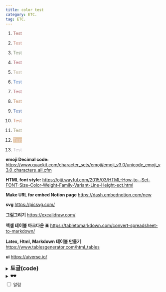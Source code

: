 ```yaml
---
title: color test
category: ETC.
tag: ETC.
---
```


1. <span style="color:#A05A54">Test</span>

2. <span style="color:#C99385">Test</span>

3. <span style="color:#86937A">Test</span> 

4. <span style="color:#A95762">Test</span> 

5. <span style="color:#C2B7A1">Test</span> 

6. <span style="color:#648BC6">Test</span>

7. <span style="color:#A95762">Test</span> 

8. <span style="color:#C59470">Test</span> 

9. <span style="color:#617EB4">Test</span>

10. <span style="color:#C57B59">Test</span>

11. <span style="color:#9F9875">Test</span> 

12. <span style="background-color:#E2C5A3; color:#F2D8D3">Test</span>

13. <span style="color:#BDB8C1">Test</span> 



**emoji Decimal code:**
<https://www.quackit.com/character_sets/emoji/emoji_v3.0/unicode_emoji_v3.0_characters_all.cfm>

**HTML font style:**
<https://ojji.wayful.com/2015/03/HTML-How-to--Set-FONT-Size-Color-Weight-Family-Variant-Line-Height-ect.html>

**Make URL for embed Notion page**
<https://dash.embednotion.com/new>

**svg**
<https://picsvg.com/>

**그림그리기**
<https://excalidraw.com/>

**엑셀 테이블 마크다운 표**
<https://tabletomarkdown.com/convert-spreadsheet-to-markdown/>

**Latex, Html, Markdown 테이블 만들기**
<https://www.tablesgenerator.com/html_tables>

**ui**
<https://uiverse.io/>

<details>
<summary><b><font size=4>토글(code)</font></b></summary>
<div markdown="1">
<code>
  안녕하세요. 그냥 학생입니다. 
  공부한 것을 기록하기 위한 블로그입니다. 
  운이 좋아 공부를 계속하고 있습니다. 
  수정해야 할 내용이 있다면 <a href="mailto:info@example.com?subject=subject&cc=cc@example.com">yein4452@yonsei.ac.kr </a>로 메일 부탁드립니다.
</code>
</div>
</details>

<details>
<summary><b><font size=4>&#128374;</font></b></summary>
자기 객관화를 잘 하는 사람입니다. 꾸준히 타인과 비교하고 채찍질하되 낙담하지 않고 스스로를 발전시키는 데에 큰 재능이 있습니다. 다른 사람들보다 시작은 늦었지만 이와 같은 재능을 활용하여 단기간에 현실적으로 도달할 수 있는 최대의 결과를 만들어내는 것에 성취감을 느낍니다.
<br>
    현 소속 기업에서 자연어처리 관련 개발을 담당하고 있으며, 담당 업무에 대한 흥미와 만족도가 높습니다. 제가 느끼는 업무에 대한 흥미와 만족도는 개발물 품질에 따른 성취감과 비례합니다. 따라서 업무에 대한 흥미 유지를 위해 개발자로서의 역량을 발전시키고자 꾸준히 새로운 기술을 익히고 있습니다. <br>
<br>
    현 소속 기업에서의 업무가 만족스러움에도 넥슨에 지원한 이유는 성취감 때문입니다. 업무의 연장선이자 저의 취미는 제가 개발한 모델을 api로 올려 사용해 보는 것입니다. 저의 개발물이 반환하는 결과를 시각적으로 확인하고 그 결과가 흡족스러울 때 성취감을 느낍니다. 이러한 성취감을 가장 크게 느낄 수 있는 곳이 게임 산업이라고 생각합니다. 넥슨에서 필요로 하는 능력이 제가 지닌 능력과 유사하고, 제가 기여한 개발물을 통해 느낄 성취감을 가장 극대화 해 줄 수 있는 기업이 넥슨이라 생각되어 지원하게 되었습니다. <br>
<br>
    자연어처리에 대한 관심은 언어학에 대한 학문적 궁금증에서 시작되었습니다. 학사 수학 기간 중 교환 학생으로 독일에 머문 1년간 다국적 교류를 통해 소통에 대한 시야가 확장되어 소통의 매개체인 언어를 공부하고자 대학원에 진학하였습니다. 대학원 진학 이후 언어학 하위 분야들에 대한 학문적 궁금증을 해소하고자 타 언어학과 강의들을 따로 수강하였습니다. 이는 언어학적 시각을 넓히는 데에 큰 도움이 되었습니다. 자연어처리는 대학원 지도 교수님의 가르침을 받으며 처음 접하게 되었습니다. 처음 접한 자연어처리는 생소하고 어려웠지만 매우 매력적으로 느껴졌습니다. 이러한 이유로 지도 교수님께 자연어처리를 보다 깊이 공부하고 싶다는 의견을 전하였고, 자연어처리 기술을 활용한 독어학 연구를 진행 중이신 성균관 대학교 홍 교수님을 소개 받아 언어학 전공자로서 알아야 할 기초적인 자연어처리 이론과 기술을 배웠습니다. 그러나 문과생에게 인공지능은 여전히 먼 존재였기 때문에 인공지능에 대해 보다 깊이 있게 공부하기 위해 다양한 교육에 참여하였습니다.<br>
<br>
    처음 참여한 교육은 양재R&D혁신허브 AI스쿨과 KAIST가 공동으로 주최한 ‘인공지능 실무자 양성과정’입니다. 해당 교육을 이수하며 인공지능 모델에 대한 기초 이론, 교육 당시 많이 사용되고 있던 모델 종류 그리고 모델을 만드는 방법 등을 습득하였습니다. 두 번째로 참여한 교육은 고려대학교 전학 언어학과에서 주최한 ‘2020 전산언어학 겨울학교: 딥러닝’입니다. 해당 교육에서는 자연어처리에 대한 지식을 보다 구체적으로 쌓을 수 있었습니다.<br>
    <br>
    이후 2020 전산언어학 겨울학교를 주관하신 교수님의 전산 언어학 강의를 두 학기간 수강 및 청강하며 언어학과 인공지능을 융합하여 사고하는 방법과 언어학과 인공지능 지식을 기반으로 특수 도메인에 접근하는 방법에 대해 배웠습니다. 특히 ‘자연어처리 특수과제’ 강의에서 알게 된 Biomedical NLP에 흥미를 두고 있던 당시, 인공지능 기반 헬스케어 플랫폼 회사인 ㈜아크릴을 알게 되어 해당 기업에 인공지능 개발자로 입사하였습니다. 입사 후 처음 만든 모델은 우울증 판별에 사용된 감성 분류 모델입니다. 연세대학교 국어국문학과 강의에서 배운 한국어 감성 분석 및 감정 표현 분류 지식을 기반으로 32종의 한국어 감성 분류 모델을 만들었습니다. 해당 모델은 현재 우울증 판별 사업, 아동 돌보미 봇 사업, 역사 인물 복원 사업 등 다양한 사업에 활용되고 있습니다.<br>
<br>
    언어학을 공부한 이력은 자연어처리 모델 개발 및 데이터 처리에 꾸준히 긍정적인 영향을 주고 있습니다. 언어학 지식과 인공지능 기술이 융합된 저의 능력을 게임 개발에 기여하여 몰입도 높은 입체적인 게임 개발에 도움이 되고 싶습니다.  여전히 제 기술적 능력은 투박한 돌덩이와 같지만 유연하게 다듬어질 수 있는 사람이라고 스스로 믿고 있습니다. 입사 이후 더 발전할 저의 가치를 눈여겨봐 주시길 부탁드립니다. 감사합니다.<br>
</details>

<label>
  <input role="switch" type="checkbox" />
  <span>알람</span>
</label>

